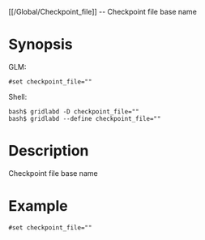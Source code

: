 [[/Global/Checkpoint_file]] -- Checkpoint file base name

# Synopsis

GLM:

~~~
#set checkpoint_file=""
~~~

Shell:

~~~
bash$ gridlabd -D checkpoint_file=""
bash$ gridlabd --define checkpoint_file=""
~~~

# Description

Checkpoint file base name

# Example

~~~
#set checkpoint_file=""
~~~
